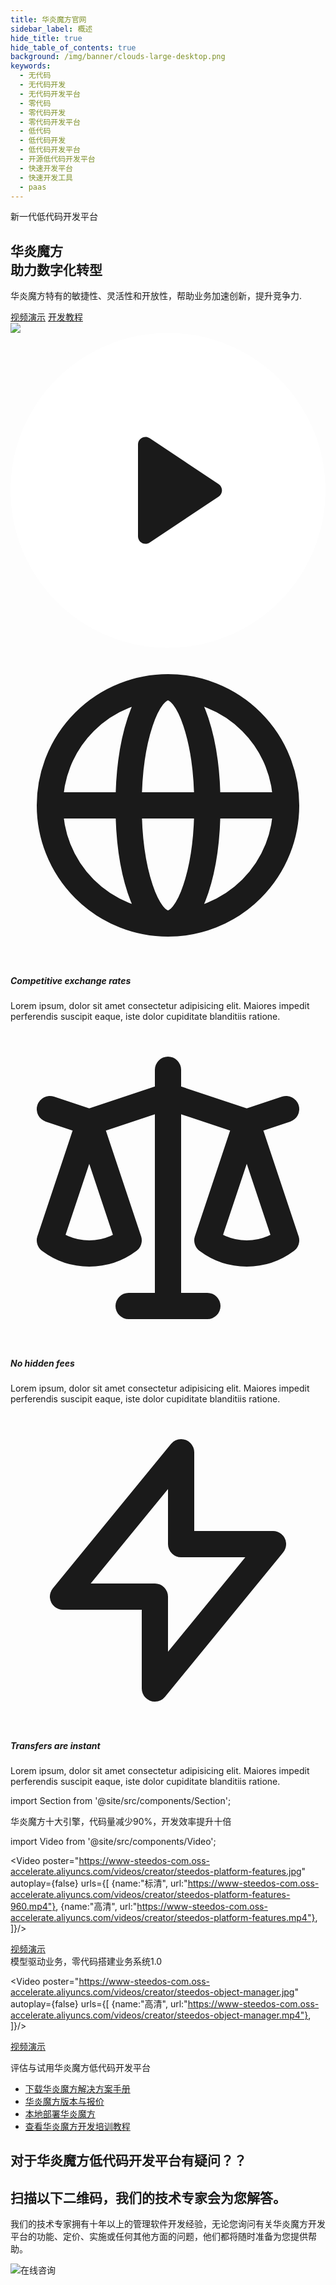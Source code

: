 ```yaml
---
title: 华炎魔方官网
sidebar_label: 概述
hide_title: true
hide_table_of_contents: true
background: /img/banner/clouds-large-desktop.png
keywords:
  - 无代码
  - 无代码开发
  - 无代码开发平台
  - 零代码
  - 零代码开发
  - 零代码开发平台
  - 低代码
  - 低代码开发
  - 低代码开发平台
  - 开源低代码开发平台
  - 快速开发平台
  - 快速开发工具
  - paas
---
```

 <main class="mt-8 mx-auto max-w-screen-xl px-4 sm:mt-12 sm:px-6 md:mt-20 xl:mt-24">
  <div class="lg:grid lg:grid-cols-12 lg:gap-8">
    <div class="sm:text-center md:max-w-2xl md:mx-auto lg:col-span-6 lg:text-left">
      <div class="text-sm font-semibold uppercase tracking-wide text-gray-700 sm:text-base lg:text-sm xl:text-base">
        新一代低代码开发平台
      </div>
      <h2 class="mt-1 text-4xl tracking-tight leading-10 font-extrabold text-gray-900 sm:leading-none sm:text-6xl lg:text-5xl xl:text-6xl">
        华炎魔方
        <br class="hidden md:inline"/>
        <span class="text-blue-700">助力数字化转型</span>
      </h2>
      <p class="mt-3 text-base text-gray-700 sm:mt-5 sm:text-xl lg:text-lg xl:text-xl">
        华炎魔方特有的敏捷性、灵活性和开放性，帮助业务加速创新，提升竞争力.
      </p>
      <div class="mt-8 mb-8">
        <a href="/videos/steedos-platform-features/" class="bg-green-700 text-white px-5 py-3 font-semibold rounded hover:bg-green-800  hover:text-white" target="_blank">视频演示</a>
        <a href="/developer/" class="bg-blue-700 text-white px-5 py-3 font-semibold rounded hover:bg-blue-800 hover:text-white ml-3">开发教程</a>
      </div>
    </div>
    <div class="mt-12 relative sm:max-w-lg sm:mx-auto lg:mt-0 lg:max-w-none lg:mx-0 lg:col-span-6 lg:flex lg:items-center">
      <div class="relative mx-auto w-full rounded-lg shadow-lg lg:max-w-md">
        <a href="/videos/steedos-digital-transformation/" target="_blank" class="relative block w-full rounded-lg overflow-hidden focus:outline-none focus:shadow-outline">
          <img class="w-full" src="https://www-steedos-com.oss-accelerate.aliyuncs.com/videos/creator/steedos-guide.jpg"/>
          <div class="absolute inset-0 w-full h-full flex items-center justify-center">
            <svg class="h-20 w-20 text-indigo-500" fill="currentColor" viewBox="0 0 84 84">
              <circle opacity="0.9" cx="42" cy="42" r="42" fill="white" />
              <path d="M55.5039 40.3359L37.1094 28.0729C35.7803 27.1869 34 28.1396 34 29.737V54.263C34 55.8604 35.7803 56.8131 37.1094 55.9271L55.5038 43.6641C56.6913 42.8725 56.6913 41.1275 55.5039 40.3359Z" />
            </svg>
          </div>
        </a>
      </div>
    </div>
  </div>
</main>


<div class="py-12 bg-gray-300 rounded">
  <div class="max-w-xl mx-auto px-4 sm:px-6 lg:max-w-screen-xl lg:px-8">
    <div class="lg:grid lg:grid-cols-3 lg:gap-8">
      <div>
        <div class="flex items-center justify-center h-12 w-12 rounded-md bg-indigo-500 text-white">
          <svg class="h-6 w-6" fill="none" viewBox="0 0 24 24" stroke="currentColor">
            <path stroke-linecap="round" stroke-linejoin="round" stroke-width="2" d="M21 12a9 9 0 01-9 9m9-9a9 9 0 00-9-9m9 9H3m9 9a9 9 0 01-9-9m9 9c1.657 0 3-4.03 3-9s-1.343-9-3-9m0 18c-1.657 0-3-4.03-3-9s1.343-9 3-9m-9 9a9 9 0 019-9" />
          </svg>
        </div>
        <div class="mt-5">
          <h5 class="text-lg leading-6 font-medium text-gray-900">Competitive exchange rates</h5>
          <p class="mt-2 text-base leading-6 text-gray-500">
            Lorem ipsum, dolor sit amet consectetur adipisicing elit. Maiores impedit perferendis suscipit eaque, iste dolor cupiditate blanditiis ratione.
          </p>
        </div>
      </div>
      <div class="mt-10 lg:mt-0">
        <div class="flex items-center justify-center h-12 w-12 rounded-md bg-indigo-500 text-white">
          <svg class="h-6 w-6" fill="none" viewBox="0 0 24 24" stroke="currentColor">
            <path stroke-linecap="round" stroke-linejoin="round" stroke-width="2" d="M3 6l3 1m0 0l-3 9a5.002 5.002 0 006.001 0M6 7l3 9M6 7l6-2m6 2l3-1m-3 1l-3 9a5.002 5.002 0 006.001 0M18 7l3 9m-3-9l-6-2m0-2v2m0 16V5m0 16H9m3 0h3" />
          </svg>
        </div>
        <div class="mt-5">
          <h5 class="text-lg leading-6 font-medium text-gray-900">No hidden fees</h5>
          <p class="mt-2 text-base leading-6 text-gray-500">
            Lorem ipsum, dolor sit amet consectetur adipisicing elit. Maiores impedit perferendis suscipit eaque, iste dolor cupiditate blanditiis ratione.
          </p>
        </div>
      </div>
      <div class="mt-10 lg:mt-0">
        <div class="flex items-center justify-center h-12 w-12 rounded-md bg-indigo-500 text-white">
          <svg class="h-6 w-6" fill="none" viewBox="0 0 24 24" stroke="currentColor">
            <path stroke-linecap="round" stroke-linejoin="round" stroke-width="2" d="M13 10V3L4 14h7v7l9-11h-7z" />
          </svg>
        </div>
        <div class="mt-5">
          <h5 class="text-lg leading-6 font-medium text-gray-900">Transfers are instant</h5>
          <p class="mt-2 text-base leading-6 text-gray-500">
            Lorem ipsum, dolor sit amet consectetur adipisicing elit. Maiores impedit perferendis suscipit eaque, iste dolor cupiditate blanditiis ratione.
          </p>
        </div>
      </div>
    </div>
  </div>
</div>


import Section from '@site/src/components/Section';

<Section background="#0f2e5d">

<div class="my-4 text-4xl leading-tight text-white">华炎魔方十大引擎，代码量减少90%，开发效率提升十倍</div>

import Video from '@site/src/components/Video';

<Video 
    poster="https://www-steedos-com.oss-accelerate.aliyuncs.com/videos/creator/steedos-platform-features.jpg"
    autoplay={false}
    urls={[
        {name:"标清", url:"https://www-steedos-com.oss-accelerate.aliyuncs.com/videos/creator/steedos-platform-features-960.mp4"},
        {name:"高清", url:"https://www-steedos-com.oss-accelerate.aliyuncs.com/videos/creator/steedos-platform-features.mp4"},
    ]}/>

  <div class="mt-4 mb-4">
    <a class="bg-green-700 text-white px-5 py-3 font-semibold rounded hover:bg-green-800  hover:text-white" href="/platform/features/">视频演示</a>
  </div>

</Section>

<div class="my-4 text-4xl leading-tight">模型驱动业务，零代码搭建业务系统1.0</div>

<Video 
    poster="https://www-steedos-com.oss-accelerate.aliyuncs.com/videos/creator/steedos-object-manager.jpg"
    autoplay={false}
    urls={[
        {name:"高清", url:"https://www-steedos-com.oss-accelerate.aliyuncs.com/videos/creator/steedos-object-manager.mp4"},
    ]}/>

  <div class="mt-4 mb-4">
    <a class="bg-green-700 text-white px-5 py-3 font-semibold rounded hover:bg-green-800  hover:text-white" href="/videos/lesson-object/" target="_blank">视频演示</a>
  </div>

<p></p>


<!-- # 从一开始就让应用程序移动化

<Video 
    poster="https://www-steedos-com.oss-accelerate.aliyuncs.com/videos/creator/workflow_mobile.png"
    autoplay={false}
    urls={[
        {name:"高清", url:"https://www-steedos-com.oss-accelerate.aliyuncs.com/videos/creator/workflow_mobile.mov"},
    ]}/>

<p></p> -->


<Section background="#f4f4f4" padding="50">

<div class="my-4 text-4xl leading-tight">评估与试用华炎魔方低代码开发平台</div>

- [下载华炎魔方解决方案手册](https://www-steedos-com.oss-accelerate.aliyuncs.com/docs/%E5%8D%8E%E7%82%8E%E9%AD%94%E6%96%B9%E8%A7%A3%E5%86%B3%E6%96%B9%E6%A1%88%E6%89%8B%E5%86%8C.pdf)
- [华炎魔方版本与报价](/platform/pricing/)
- [本地部署华炎魔方](/developer/deploy/)
- [查看华炎魔方开发培训教程](/developer/)

</Section>

<Section background="#215ca0" padding="50">
<div style={{color:"#FFFFFF"}}>

# 对于华炎魔方低代码开发平台有疑问？？
# 扫描以下二维码，我们的技术专家会为您解答。

我们的技术专家拥有十年以上的管理软件开发经验，无论您询问有关华炎魔方开发平台的功能、定价、实施或任何其他方面的问题，他们都将随时准备为您提供帮助。

![在线咨询](/assets/contact_by_weixin.png)

</div>

</Section>
